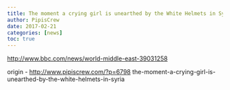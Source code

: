 ```yaml
---
title: The moment a crying girl is unearthed by the White Helmets in Syria
author: PipisCrew
date: 2017-02-21
categories: [news]
toc: true
---
```


http://www.bbc.com/news/world-middle-east-39031258

origin - http://www.pipiscrew.com/?p=6798 the-moment-a-crying-girl-is-unearthed-by-the-white-helmets-in-syria
